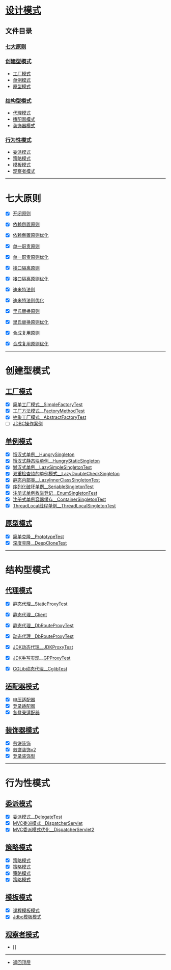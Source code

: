 
# [设计模式](../README.md)

## 文件目录

### [七大原则](#七大原则)

### [创建型模式](#创建型模式)

- [工厂模式](#工厂模式)
- [单例模式](#单例模式)
- [原型模式](#原型模式)

### [结构型模式](#行为性模式)

- [代理模式](#代理模式)
- [适配器模式](#适配器模式)
- [装饰器模式](#装饰器模式)


### [行为性模式](#行为性模式)

- [委派模式](#委派模式)
- [策略模式](#策略模式)
- [模板模式](#模板模式)
- [观察者模式](#观察者模式)

---------------------

# 七大原则

- [x] [开闭原则](src/main/java/com/cpucode/principle/open/closed)

- [x] [依赖倒置原则](src/main/java/com/cpucode/principle/dependence/inversion/simple)
- [x] [依赖倒置原则优化](src/main/java/com/cpucode/principle/dependence/inversion/optimization)

- [x] [单一职责原则](src/main/java/com/cpucode/principle/simple/responsibility/simple)
- [x] [单一职责原则优化](src/main/java/com/cpucode/principle/simple/responsibility/optimization)

- [x] [接口隔离原则](src/main/java/com/cpucode/principle/inter/face/segregation/simple)
- [x] [接口隔离原则优化](src/main/java/com/cpucode/principle/inter/face/segregation/optimization)

- [x] [迪米特法则](src/main/java/com/cpucode/principle/law/of/demeter/simple)
- [x] [迪米特法则优化](src/main/java/com/cpucode/principle/law/of/demeter/optimization)

- [x] [里氏替换原则](src/main/java/com/cpucode/principle/liskov/substitution/simple)
- [x] [里氏替换原则优化](src/main/java/com/cpucode/principle/liskov/substitution/optimization)

- [x] [合成复用原则](src/main/java/com/cpucode/principle/composite/reuse/simple)
- [x] [合成复用原则优化](src/main/java/com/cpucode/principle/composite/reuse/optimization)

----------------------------------

# 创建型模式

## [工厂模式](src/main/java/com/cpucode/pattern/create/factory)

- [x] [简单工厂模式__SimpleFactoryTest](src/main/java/com/cpucode/pattern/create/factory/simplefactory/SimpleFactoryTest.java)
- [x] [工厂方法模式__FactoryMethodTest](src/main/java/com/cpucode/pattern/create/factory/factorymethod/FactoryMethodTest.java)
- [x] [抽象工厂模式__AbstractFactoryTest](src/main/java/com/cpucode/pattern/create/factory/abstractfactory/AbstractFactoryTest.java)
- [ ] [JDBC操作案例](src/main/java/com/cpucode/pattern/create/factory/sqlhelper/org/jdbc/sqlhelper)

## [单例模式](src/main/java/com/cpucode/pattern/create/singleton)

- [x] [饿汉式单例__HungrySingleton](src/main/java/com/cpucode/pattern/create/singleton/hungry/HungrySingleton.java)
- [x] [饿汉式静态块单例__HungryStaticSingleton](src/main/java/com/cpucode/pattern/create/singleton/hungry/HungryStaticSingleton.java)
- [x] [懒汉式单例__LazySimpleSingletonTest](src/main/java/com/cpucode/pattern/create/singleton/lazy/simple/LazySimpleSingletonTest.java)
- [x] [双重检查锁的单例模式__LazyDoubleCheckSingleton](src/main/java/com/cpucode/pattern/create/singleton/lazy/dou/ble/check/LazyDoubleCheckSingleton.java)
- [x] [静态内部类__LazyInnerClassSingletonTest](src/main/java/com/cpucode/pattern/create/singleton/lazy/innerClass/LazyInnerClassSingletonTest.java)
- [x] [序列化破坏单例__SeriableSingletonTest](src/main/java/com/cpucode/pattern/create/singleton/seriable/SeriableSingletonTest.java)
- [x] [注册式单例枚举登记__EnumSingletonTest](src/main/java/com/cpucode/pattern/create/singleton/register/en/um/EnumSingletonTest.java)
- [x] [注册式单例容器缓存__ContainerSingletonTest](src/main/java/com/cpucode/pattern/create/singleton/register/container/ContainerSingletonTest.java)
- [x] [ThreadLocal线程单例__ThreadLocalSingletonTest](src/main/java/com/cpucode/pattern/create/singleton/thread/local/ThreadLocalSingletonTest.java)

## [原型模式](src/main/java/com/cpucode/pattern/create/prototype)

- [x] [简单克隆__PrototypeTest](src/main/java/com/cpucode/pattern/create/prototype/simple/PrototypeTest.java)
- [x] [深度克隆__DeepCloneTest](src/main/java/com/cpucode/pattern/create/prototype/deep/DeepCloneTest.java)

---------------------

# 结构型模式

## [代理模式](src/main/java/com/cpucode/pattern/structure/proxy)

- [x] [静态代理__StaticProxyTest](src/main/java/com/cpucode/pattern/structure/proxy/staticproxy/StaticProxyTest.java)
- [x] [静态代理__Client](src/main/java/com/cpucode/pattern/structure/proxy/simpleproxy/Client.java)
- [x] [静态代理__DbRouteProxyTest](src/main/java/com/cpucode/pattern/structure/proxy/db/route/proxy/staticdb/DbRouteProxyTest.java)
- [x] [动态代理__DbRouteProxyTest](src/main/java/com/cpucode/pattern/structure/proxy/db/route/proxy/dynamic/DbRouteProxyTest.java)
- [x] [JDK动态代理__JDKProxyTest](src/main/java/com/cpucode/pattern/structure/proxy/dynamicproxy/jdkproxy/JDKProxyTest.java)
- [x] [JDK手写实现__GPProxyTest](src/main/java/com/cpucode/pattern/structure/proxy/dynamicproxy/gpproxy/GPProxyTest.java)
- [x] [CGLib动态代理__CglibTest](src/main/java/com/cpucode/pattern/structure/proxy/dynamicproxy/cglibproxy/CglibTest.java)


## [适配器模式](src/main/java/com/cpucode/pattern/structure/adapter)

- [x] [电压适配器](src/main/java/com/cpucode/pattern/structure/adapter/power/adapter/ObjectAdapterTest.java)
- [x] [登录适配器](src/main/java/com/cpucode/pattern/structure/adapter/login/adapter/v1/service/SigninForThirdServiceTest.java)
- [x] [各登录适配器](src/main/java/com/cpucode/pattern/structure/adapter/login/adapter/v2/PassportTest.java)

## [装饰器模式](src/main/java/com/cpucode/pattern/structure/decorator)

- [x] [煎饼装饰](src/main/java/com/cpucode/pattern/structure/decorator/batter/cake/v1/BatterCakeTest.java)
- [x] [煎饼装饰v2](src/main/java/com/cpucode/pattern/structure/decorator/batter/cake/v2/BattercakeTest.java)
- [x] [登录装饰型](src/main/java/com/cpucode/pattern/structure/decorator/passport/DecoratorTest.java)

----------------

# 行为性模式

## [委派模式](src/main/java/com/cpucode/pattern/behavior/delegate)

- [x] [委派模式__DelegateTest](src/main/java/com/cpucode/pattern/behavior/delegate/simple/DelegateTest.java)
- [x] [MVC委派模式__DispatcherServlet](src/main/java/com/cpucode/pattern/behavior/delegate/mvc/DispatcherServlet.java)
- [x] [MVC委派模式优化__DispatcherServlet2](src/main/java/com/cpucode/pattern/behavior/delegate/mvc/DispatcherServlet2.java)

## [策略模式](src/main/java/com/cpucode/pattern/behavior/strategy)

- [x] [策略模式](src/main/java/com/cpucode/pattern/behavior/strategy/promotion/PromotionActivityTest.java)
- [x] [策略模式](src/main/java/com/cpucode/pattern/behavior/strategy/promotion/PromotionActivityTest2.java)
- [x] [策略模式](src/main/java/com/cpucode/pattern/behavior/strategy/promotion/PromotionActivityTest3.java)
- [x] [策略模式](src/main/java/com/cpucode/pattern/behavior/strategy/pay/PayStrategyTest.java)

## [模板模式](src/main/java/com/cpucode/pattern/behavior/template)

- [x] [课程模板模式](src/main/java/com/cpucode/pattern/behavior/template/course/NetworkCourseTest.java)
- [x] [Jdbc模板模式](src/main/java/com/cpucode/pattern/behavior/template/jdbc/MemberDaoTest.java)

## [观察者模式]()

- [] []()

---------------

- [返回顶层](../README.md)
